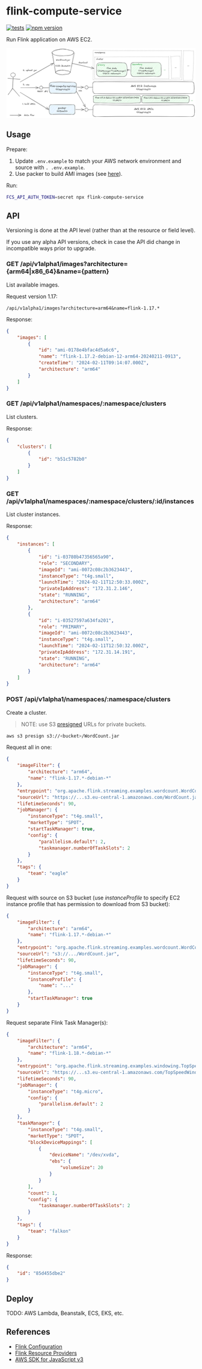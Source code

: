 # flink-compute-service

[![tests](https://github.com/akornatskyy/flink-compute-service/actions/workflows/tests.yml/badge.svg)](https://github.com/akornatskyy/flink-compute-service/actions/workflows/tests.yml) [![npm version](https://badge.fury.io/js/flink-compute-service.svg)](https://www.npmjs.com/package/flink-compute-service)

Run Flink application on AWS EC2.

![diagram](misc/docs/diagram.png)

## Usage

Prepare:

1. Update `.env.example` to match your AWS network environment and
source with `. .env.example`.
2. Use packer to build AMI images (see [here](./misc/packer/README.md)).

Run:

```sh
FCS_API_AUTH_TOKEN=secret npx flink-compute-service
```

## API

Versioning is done at the API level (rather than at the resource or field
level).

If you use any alpha API versions, check in case the API did change in
incompatible ways prior to upgrade.

### GET /api/v1alpha1/images?architecture={arm64|x86_64}&name={pattern}

List available images.

Request version 1.17:

```text
/api/v1alpha1/images?architecture=arm64&name=flink-1.17.*
```

Response:

```json
{
    "images": [
        {
            "id": "ami-0178e4bfac4d5a6c6",
            "name": "flink-1.17.2-debian-12-arm64-20240211-0913",
            "createTime": "2024-02-11T09:14:07.000Z",
            "architecture": "arm64"
        }
    ]
}
```

### GET /api/v1alpha1/namespaces/:namespace/clusters

List clusters.

Response:

```json
{
    "clusters": [
        {
            "id": "b51c5782b0"
        }
    ]
}
```

### GET /api/v1alpha1/namespaces/:namespace/clusters/:id/instances

List cluster instances.

Response:

```json
{
    "instances": [
        {
            "id": "i-03780b47356565a90",
            "role": "SECONDARY",
            "imageId": "ami-0072c08c2b3623443",
            "instanceType": "t4g.small",
            "launchTime": "2024-02-11T12:50:33.000Z",
            "privateIpAddress": "172.31.2.146",
            "state": "RUNNING",
            "architecture": "arm64"
        },
        {
            "id": "i-03527597a634fa201",
            "role": "PRIMARY",
            "imageId": "ami-0072c08c2b3623443",
            "instanceType": "t4g.small",
            "launchTime": "2024-02-11T12:50:32.000Z",
            "privateIpAddress": "172.31.14.191",
            "state": "RUNNING",
            "architecture": "arm64"
        }
    ]
}
```

### POST /api/v1alpha1/namespaces/:namespace/clusters

Create a cluster.

> NOTE: use S3 [presigned](https://docs.aws.amazon.com/cli/latest/reference/s3/presign.html) URLs for private buckets.

```sh
aws s3 presign s3://<bucket>/WordCount.jar
```

Request all in one:

```json
{
    "imageFilter": {
        "architecture": "arm64",
        "name": "flink-1.17.*-debian-*"
    },
    "entrypoint": "org.apache.flink.streaming.examples.wordcount.WordCount",
    "sourceUrl": "https://...s3.eu-central-1.amazonaws.com/WordCount.jar?...",
    "lifetimeSeconds": 90,
    "jobManager": {
        "instanceType": "t4g.small",
        "marketType": "SPOT",
        "startTaskManager": true,
        "config": {
            "parallelism.default": 2,
            "taskmanager.numberOfTaskSlots": 2
        }
    },
    "tags": {
        "team": "eagle"
    }
}
```

Request with source on S3 bucket (use *instanceProfile* to specify EC2 instance
profile that has permission to download from S3 bucket):

```json
{
    "imageFilter": {
        "architecture": "arm64",
        "name": "flink-1.17.*-debian-*"
    },
    "entrypoint": "org.apache.flink.streaming.examples.wordcount.WordCount",
    "sourceUrl": "s3://.../WordCount.jar",
    "lifetimeSeconds": 90,
    "jobManager": {
        "instanceType": "t4g.small",
        "instanceProfile": {
            "name": "..."
        },
        "startTaskManager": true
    }
}
```

Request separate Flink Task Manager(s):

```json
{
    "imageFilter": {
        "architecture": "arm64",
        "name": "flink-1.18.*-debian-*"
    },
    "entrypoint": "org.apache.flink.streaming.examples.windowing.TopSpeedWindowing",
    "sourceUrl": "https://...s3.eu-central-1.amazonaws.com/TopSpeedWindowing.jar?...",
    "lifetimeSeconds": 90,
    "jobManager": {
        "instanceType": "t4g.micro",
        "config": {
            "parallelism.default": 2
        }
    },
    "taskManager": {
        "instanceType": "t4g.small",
        "marketType": "SPOT",
        "blockDeviceMappings": [
            {
                "deviceName": "/dev/xvda",
                "ebs": {
                    "volumeSize": 20
                }
            }
        ],
        "count": 1,
        "config": {
            "taskmanager.numberOfTaskSlots": 2
        }
    },
    "tags": {
        "team": "falkon"
    }
}
```

Response:

```json
{
    "id": "85d455dbe2"
}
```

## Deploy

TODO: AWS Lambda, Beanstalk, ECS, EKS, etc.

## References

- [Flink Configuration](https://nightlies.apache.org/flink/flink-docs-master/docs/deployment/config/)
- [Flink Resource Providers](https://nightlies.apache.org/flink/flink-docs-master/docs/deployment/resource-providers/standalone/overview)
- [AWS SDK for JavaScript v3](https://docs.aws.amazon.com/AWSJavaScriptSDK/v3/latest/client/ec2/)
